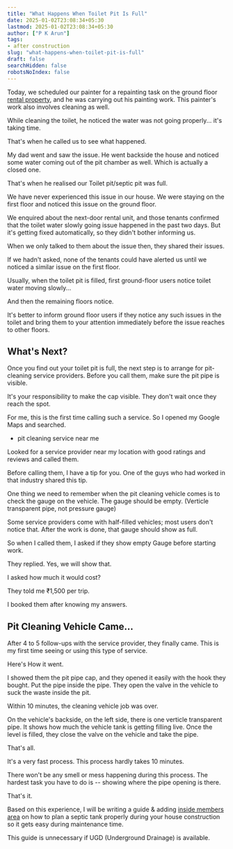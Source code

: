 ```yaml
---
title: "What Happens When Toilet Pit Is Full"
date: 2025-01-02T23:08:34+05:30
lastmod: 2025-01-02T23:08:34+05:30
author: ["P K Arun"]
tags: 
- after construction
slug: "what-happens-when-toilet-pit-is-full"
draft: false 
searchHidden: false
robotsNoIndex: false 
---
```

Today, we scheduled our painter for a repainting task on the ground floor [rental property](https://pkarun.com/tags/rental-property/), and he was carrying out his painting work. This painter's work also involves cleaning as well. 

While cleaning the toilet, he noticed the water was not going properly... it's taking time.

That's when he called us to see what happened.

My dad went and saw the issue. He went backside the house and noticed some water coming out of the pit chamber as well. Which is actually a closed one. 

That's when he realised our Toilet pit/septic pit was full. 

We have never experienced this issue in our house. We were staying on the first floor and noticed this issue on the ground floor.

We enquired about the next-door rental unit, and those tenants confirmed that the toilet water slowly going issue happened in the past two days. But it's getting fixed automatically, so they didn't bother informing us. 

When we only talked to them about the issue then, they shared their issues. 

If we hadn't asked, none of the tenants could have alerted us until we noticed a similar issue on the first floor.

Usually, when the toilet pit is filled, first ground-floor users notice toilet water moving slowly... 

And then the remaining floors notice. 

It's better to inform ground floor users if they notice any such issues in the toilet and bring them to your attention immediately before the issue reaches to other floors. 

## What's Next? 

Once you find out your toilet pit is full, the next step is to arrange for pit-cleaning service providers. Before you call them, make sure the pit pipe is visible. 

It's your responsibility to make the cap visible. They don't wait once they reach the spot. 

For me, this is the first time calling such a service. So I opened my Google Maps and searched. 

- pit cleaning service near me

Looked for a service provider near my location with good ratings and reviews and called them.

Before calling them, I have a tip for you. One of the guys who had worked in that industry shared this tip.

One thing we need to remember when the pit cleaning vehicle comes is to check the gauge on the vehicle. The gauge should be empty. (Verticle transparent pipe, not pressure gauge)

Some service providers come with half-filled vehicles; most users don't notice that. After the work is done, that gauge should show as full. 

So when I called them, I asked if they show empty Gauge before starting work.

They replied. Yes, we will show that. 

I asked how much it would cost?

They told me ₹1,500 per trip. 

I booked them after knowing my answers. 


## Pit Cleaning Vehicle Came...

After 4 to 5 follow-ups with the service provider, they finally came. This is my first time seeing or using this type of service.

Here's How it went.

I showed them the pit pipe cap, and they opened it easily with the hook they bought. Put the pipe inside the pipe. They open the valve in the vehicle to suck the waste inside the pit. 

Within 10 minutes, the cleaning vehicle job was over. 

On the vehicle's backside, on the left side, there is one verticle transparent pipe. It shows how much the vehicle tank is getting filling live. Once the level is filled, they close the valve on the vehicle and take the pipe.

That's all.

It's a very fast process. This process hardly takes 10 minutes. 

There won't be any smell or mess happening during this process. The hardest task you have to do is -- showing where the pipe opening is there. 

That's it. 

Based on this experience, I will be writing a guide & adding [inside members area](/products/) on how to plan a septic tank properly during your house construction so it gets easy during maintenance time. 

This guide is unnecessary if UGD (Underground Drainage) is available. 